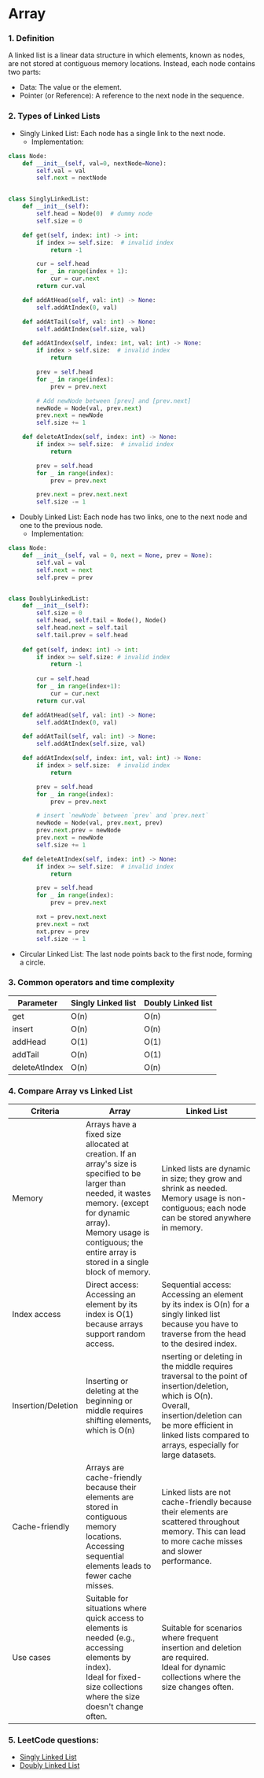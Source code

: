 # Array
### 1. Definition
A linked list is a linear data structure in which elements, known as nodes, are not stored at contiguous memory locations. Instead, each node contains two parts:
- Data: The value or the element.
- Pointer (or Reference): A reference to the next node in the sequence.

### 2. Types of Linked Lists
- Singly Linked List: Each node has a single link to the next node.
    - Implementation:
```python
class Node:
    def __init__(self, val=0, nextNode=None):
        self.val = val
        self.next = nextNode


class SinglyLinkedList:
    def __init__(self):
        self.head = Node(0)  # dummy node
        self.size = 0

    def get(self, index: int) -> int:
        if index >= self.size:  # invalid index
            return -1

        cur = self.head
        for _ in range(index + 1):
            cur = cur.next
        return cur.val

    def addAtHead(self, val: int) -> None:
        self.addAtIndex(0, val)

    def addAtTail(self, val: int) -> None:
        self.addAtIndex(self.size, val)

    def addAtIndex(self, index: int, val: int) -> None:
        if index > self.size:  # invalid index
            return

        prev = self.head
        for _ in range(index):
            prev = prev.next

        # Add newNode between [prev] and [prev.next]
        newNode = Node(val, prev.next)
        prev.next = newNode
        self.size += 1

    def deleteAtIndex(self, index: int) -> None:
        if index >= self.size:  # invalid index
            return

        prev = self.head
        for _ in range(index):
            prev = prev.next

        prev.next = prev.next.next
        self.size -= 1
```

- Doubly Linked List: Each node has two links, one to the next node and one to the previous node.
    - Implementation:
```python
class Node:
    def __init__(self, val = 0, next = None, prev = None):
        self.val = val
        self.next = next
        self.prev = prev


class DoublyLinkedList:
    def __init__(self):
        self.size = 0
        self.head, self.tail = Node(), Node()
        self.head.next = self.tail
        self.tail.prev = self.head
        
    def get(self, index: int) -> int:
        if index >= self.size: # invalid index
            return -1
            
        cur = self.head
        for _ in range(index+1):
            cur = cur.next
        return cur.val

    def addAtHead(self, val: int) -> None:
        self.addAtIndex(0, val)

    def addAtTail(self, val: int) -> None:
        self.addAtIndex(self.size, val)

    def addAtIndex(self, index: int, val: int) -> None:
        if index > self.size:  # invalid index
            return

        prev = self.head
        for _ in range(index):
            prev = prev.next

        # insert `newNode` between `prev` and `prev.next`
        newNode = Node(val, prev.next, prev)
        prev.next.prev = newNode
        prev.next = newNode
        self.size += 1

    def deleteAtIndex(self, index: int) -> None:
        if index >= self.size:  # invalid index
            return

        prev = self.head
        for _ in range(index):
            prev = prev.next

        nxt = prev.next.next
        prev.next = nxt
        nxt.prev = prev
        self.size -= 1
```

- Circular Linked List: The last node points back to the first node, forming a circle.

### 3. Common operators and time complexity

| Parameter | Singly Linked list | Doubly Linked list |
|-----------|--------------------|--------------------|
| get | O(n) | O(n) |
| insert | O(n) | O(n) |
| addHead| O(1) | O(1) |
| addTail| O(n) | O(1) |
| deleteAtIndex | O(n) | O(n) |

### 4. Compare Array vs Linked List
| Criteria | Array | Linked List |
|----------|-------|-------------|
| Memory| Arrays have a fixed size allocated at creation. If an array's size is specified to be larger than needed, it wastes memory. (except for dynamic array).<br>  Memory usage is contiguous; the entire array is stored in a single block of memory.| Linked lists are dynamic in size; they grow and shrink as needed. <br> Memory usage is non-contiguous; each node can be stored anywhere in memory. |
| Index access | Direct access: Accessing an element by its index is O(1) because arrays support random access. | Sequential access: Accessing an element by its index is O(n) for a singly linked list because you have to traverse from the head to the desired index. |
| Insertion/Deletion | Inserting or deleting at the beginning or middle requires shifting elements, which is O(n) | nserting or deleting in the middle requires traversal to the point of insertion/deletion, which is O(n). <br> Overall, insertion/deletion can be more efficient in linked lists compared to arrays, especially for large datasets. |
| Cache-friendly | Arrays are cache-friendly because their elements are stored in contiguous memory locations. Accessing sequential elements leads to fewer cache misses. | Linked lists are not cache-friendly because their elements are scattered throughout memory. This can lead to more cache misses and slower performance. |
| Use cases | Suitable for situations where quick access to elements is needed (e.g., accessing elements by index). <br> Ideal for fixed-size collections where the size doesn't change often. | Suitable for scenarios where frequent insertion and deletion are required. <br> Ideal for dynamic collections where the size changes often. |

### 5. LeetCode questions:
- [Singly Linked List](https://leetcode.com/tag/linked-list/)
- [Doubly Linked List](https://leetcode.com/tag/doubly-linked-list/)
